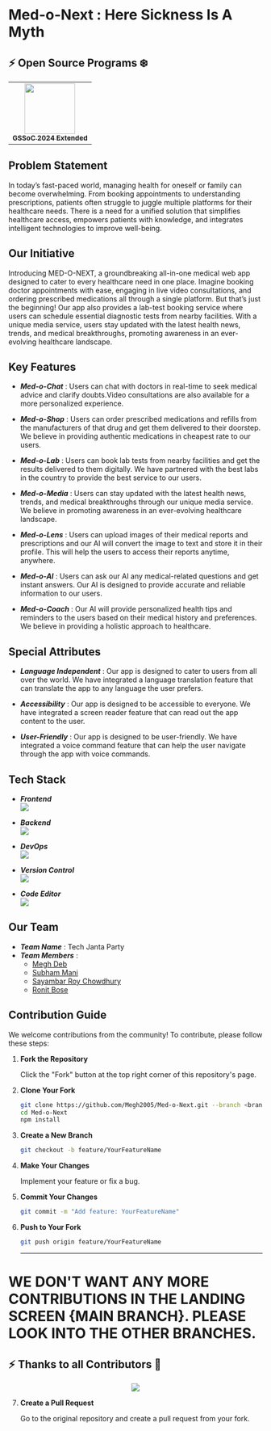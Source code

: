 # Med-o-Next : Here Sickness Is A Myth

## :zap: Open Source Programs ❄️

<table>
<tr>

  <td align="center">
   <a href="https://gssoc.girlscript.tech/">
    <img src="https://github.com/Avdhesh-Varshney/WebMasterLog/assets/114330097/170d7ab8-ff9b-44ec-9ac1-45ef72c82c55" height=100px /><br />
    <sub><b>GSSoC 2024 Extended</b></sub>
   </a>
 </td>
 
</tr>
</table>




## Problem Statement

In today’s fast-paced world, managing health for oneself or family can become overwhelming. From booking appointments to understanding prescriptions, patients often struggle to juggle multiple platforms for their healthcare needs. There is a need for a unified solution that simplifies healthcare access, empowers patients with knowledge, and integrates intelligent technologies to improve well-being.

## Our Initiative

Introducing MED-O-NEXT, a groundbreaking all-in-one medical web app designed to cater to every healthcare need in one place. Imagine booking doctor appointments with ease, engaging in live video consultations, and ordering prescribed medications all through a single platform. But that’s just the beginning! Our app also provides a lab-test booking service where users can schedule essential diagnostic tests from nearby facilities. With a unique media service, users stay updated with the latest health news, trends, and medical breakthroughs, promoting awareness in an ever-evolving healthcare landscape.

## Key Features

- **_Med-o-Chat_** : Users can chat with doctors in real-time to seek medical advice and clarify doubts.Video consultations are also available for a more personalized experience.

- **_Med-o-Shop_** : Users can order prescribed medications and refills from the manufacturers of that drug and get them delivered to their doorstep. We believe in providing authentic medications in cheapest rate to our users.

- **_Med-o-Lab_** : Users can book lab tests from nearby facilities and get the results delivered to them digitally. We have partnered with the best labs in the country to provide the best service to our users.

- **_Med-o-Media_** : Users can stay updated with the latest health news, trends, and medical breakthroughs through our unique media service. We believe in promoting awareness in an ever-evolving healthcare landscape.

- **_Med-o-Lens_** : Users can upload images of their medical reports and prescriptions and our AI will convert the image to text and store it in their profile. This will help the users to access their reports anytime, anywhere.

- **_Med-o-AI_** : Users can ask our AI any medical-related questions and get instant answers. Our AI is designed to provide accurate and reliable information to our users.

- **_Med-o-Coach_** : Our AI will provide personalized health tips and reminders to the users based on their medical history and preferences. We believe in providing a holistic approach to healthcare.

## Special Attributes

- **_Language Independent_** : Our app is designed to cater to users from all over the world. We have integrated a language translation feature that can translate the app to any language the user prefers.

- **_Accessibility_** : Our app is designed to be accessible to everyone. We have integrated a screen reader feature that can read out the app content to the user.

- **_User-Friendly_** : Our app is designed to be user-friendly. We have integrated a voice command feature that can help the user navigate through the app with voice commands.

## Tech Stack

- **_Frontend_**
  <br/>
  ![](https://skillicons.dev/icons?i=js,html,tailwind,vite,next)

- **_Backend_**
  <br />
  ![](https://skillicons.dev/icons?i=nodejs,express,mongodb,firebase)

- **_DevOps_**
  <br />
  ![](https://skillicons.dev/icons?i=docker,vercel,kubernetes)

- **_Version Control_**
  <br />
  ![](https://skillicons.dev/icons?i=git,github)

- **_Code Editor_**
  <br />
  ![](https://skillicons.dev/icons?i=vscode)

## Our Team

- **_Team Name_** : Tech Janta Party
- **_Team Members_** :
  - [Megh Deb](https://github.com/Megh2005)
  - [Subham Mani](https://github.com/iSubhamMan)
  - [Sayambar Roy Chowdhury](https://github.com/Sayambar2004)
  - [Ronit Bose](https://github.com/rbose3)

## Contribution Guide



We welcome contributions from the community! To contribute, please follow these steps:

1. **Fork the Repository**

   Click the "Fork" button at the top right corner of this repository's page.

2. **Clone Your Fork**

   ```bash
   git clone https://github.com/Megh2005/Med-o-Next.git --branch <branch> --single-branch
   cd Med-o-Next
   npm install
   ```

3. **Create a New Branch**

   ```bash
   git checkout -b feature/YourFeatureName
   ```

4. **Make Your Changes**

   Implement your feature or fix a bug.

5. **Commit Your Changes**

   ```bash
   git commit -m "Add feature: YourFeatureName"
   ```

6. **Push to Your Fork**

   ```bash
   git push origin feature/YourFeatureName
   ```
   <hr/>

# **WE DON'T WANT ANY MORE CONTRIBUTIONS IN THE LANDING SCREEN {MAIN BRANCH}. PLEASE LOOK INTO THE OTHER BRANCHES.**

## :zap: Thanks to all Contributors 💪

<div align="center">
  <a href="https://github.com/Megh2005/Med-o-Next/graphs/contributors">
  <img src="https://contrib.rocks/image?repo=Megh2005/Med-o-Next" />
</a>
</div>

7. **Create a Pull Request**

   Go to the original repository and create a pull request from your fork.
